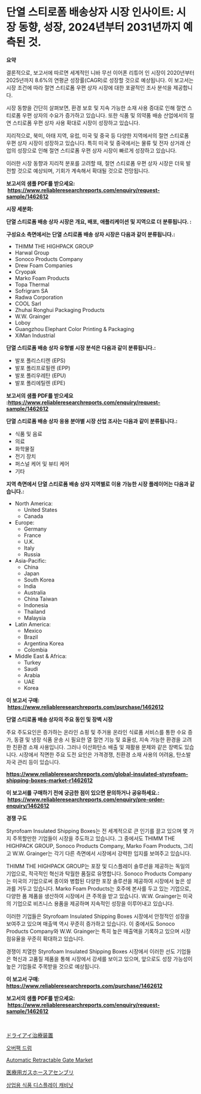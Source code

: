 <p><h1>단열 스티로폼 배송상자 시장 인사이트: 시장 동향, 성장, 2024년부터 2031년까지 예측된 것.</h1></p><p><strong>요약</strong></p>
<p><p>결론적으로, 보고서에 따르면 세계적인 니바 무선 이어폰 리튜어 인 시장이 2020년부터 2025년까지 8.6%의 연평균 성장률(CAGR)로 성장할 것으로 예상됩니다. 이 보고서는 시장 조건에 따라 절연 스티로폼 우편 상자 시장에 대한 포괄적인 조사 분석을 제공합니다.</p><p>시장 동향을 간단히 살펴보면, 환경 보호 및 지속 가능한 소재 사용 증대로 인해 절연 스티로폼 우편 상자의 수요가 증가하고 있습니다. 또한 식품 및 의약품 배송 산업에서의 절연 스티로폼 우편 상자 사용 확대로 시장이 성장하고 있습니다.</p><p>지리적으로, 북미, 아태 지역, 유럽, 미국 및 중국 등 다양한 지역에서의 절연 스티로폼 우편 상자 시장이 성장하고 있습니다. 특히 미국 및 중국에서는 물류 및 전자 상거래 산업의 성장으로 인해 절연 스티로폼 우편 상자 시장이 빠르게 성장하고 있습니다.</p><p>이러한 시장 동향과 지리적 분포를 고려할 때, 절연 스티로폼 우편 상자 시장은 더욱 발전할 것으로 예상되며, 기회가 계속해서 확대될 것으로 전망됩니다.</p></p>
<p><strong>보고서의 샘플 PDF를 받으세요: &nbsp;<a href="https://www.reliableresearchreports.com/enquiry/request-sample/1462612">https://www.reliableresearchreports.com/enquiry/request-sample/1462612</a></strong></p>
<p><strong>시장 세분화:</strong></p>
<p><strong> 단열 스티로폼 배송 상자 시장은 개요, 배포, 애플리케이션 및 지역으로 더 분류됩니다. :</strong></p>
<p><strong>구성요소 측면에서는 단열 스티로폼 배송 상자 시장은 다음과 같이 분류됩니다.:</strong></p>
<p><ul><li>THIMM THE HIGHPACK GROUP</li><li>Harwal Group</li><li>Sonoco Products Company</li><li>Drew Foam Companies</li><li>Cryopak</li><li>Marko Foam Products</li><li>Topa Thermal</li><li>Sofrigram SA</li><li>Radwa Corporation</li><li>COOL Sarl</li><li>Zhuhai Ronghui Packaging Products</li><li>W.W. Grainger</li><li>Loboy</li><li>Guangzhou Elephant Color Printing & Packaging</li><li>XiMan Industrial</li></ul></p>
<p><strong> 단열 스티로폼 배송 상자 유형별 시장 분석은 다음과 같이 분류됩니다.:</strong></p>
<p><ul><li>발포 폴리스티렌 (EPS)</li><li>발포 폴리프로필렌 (EPP)</li><li>발포 폴리우레탄 (EPU)</li><li>발포 폴리에틸렌 (EPE)</li></ul></p>
<p><strong>보고서의 샘플 PDF를 받으세요 :<a href="https://www.reliableresearchreports.com/enquiry/request-sample/1462612">https://www.reliableresearchreports.com/enquiry/request-sample/1462612</a></strong></p>
<p><strong> 단열 스티로폼 배송 상자 응용 분야별 시장 산업 조사는 다음과 같이 분류됩니다.:</strong></p>
<p><ul><li>식품 및 음료</li><li>의료</li><li>화학물질</li><li>전기 장치</li><li>퍼스널 케어 및 뷰티 케어</li><li>기타</li></ul></p>
<p><strong>지역 측면에서 단열 스티로폼 배송 상자 지역별로 이용 가능한 시장 플레이어는 다음과 같습니다.:</strong></p>
<p><ul>
    <li>
        North America:
        <ul>
            <li>United States</li>
            <li>Canada</li>
        </ul>
    </li>
    <li>
        Europe:
        <ul>
            <li>Germany</li>
            <li>France</li>
            <li>U.K.</li>
            <li>Italy</li>
            <li>Russia</li>
        </ul>
    </li>
    <li>
        Asia-Pacific:
        <ul>
            <li>China</li>
            <li>Japan</li>
            <li>South Korea</li>
            <li>India</li>
            <li>Australia</li>
            <li>China Taiwan</li>
            <li>Indonesia</li>
            <li>Thailand</li>
            <li>Malaysia</li>
        </ul>
    </li>
    <li>
        Latin America:
        <ul>
            <li>Mexico</li>
            <li>Brazil</li>
            <li>Argentina Korea</li>
            <li>Colombia</li>
        </ul>
    </li>
    <li>
        Middle East & Africa:
        <ul>
            <li>Turkey</li>
            <li>Saudi</li>
            <li>Arabia</li>
            <li>UAE</li>
            <li>Korea</li>
        </ul>
    </li>
    </ul></p>
<p><strong>이 보고서 구매: &nbsp;<a href="https://www.reliableresearchreports.com/purchase/1462612">https://www.reliableresearchreports.com/purchase/1462612</a></strong></p>
<p><strong>단열 스티로폼 배송 상자의 주요 동인 및 장벽 시장</strong></p>
<p><p>주요 주도요인은 증가하는 온라인 쇼핑 및 주거용 온라인 식료품 서비스를 통한 수요 증가, 동결 및 냉장 식품 운송 시 필요한 열 절연 기능 및 효율성, 지속 가능한 환경을 고려한 친환경 소재 사용입니다. 그러나 이산화탄소 배출 및 재활용 문제와 같은 장벽도 있습니다. 시장에서 직면한 주요 도전 요인은 가격경쟁, 친환경 소재 사용의 어려움, 탄소발자국 관리 등이 있습니다.</p></p>
<p><strong><a href="https://www.reliableresearchreports.com/global-insulated-styrofoam-shipping-boxes-market-r1462612">https://www.reliableresearchreports.com/global-insulated-styrofoam-shipping-boxes-market-r1462612</a></strong></p>
<p><strong>이 보고서를 구매하기 전에 궁금한 점이 있으면 문의하거나 공유하세요.: &nbsp;<a href="https://www.reliableresearchreports.com/enquiry/pre-order-enquiry/1462612">https://www.reliableresearchreports.com/enquiry/pre-order-enquiry/1462612</a></strong></p>
<p><strong>경쟁 구도</strong></p>
<p><p>Styrofoam Insulated Shipping Boxes는 전 세계적으로 큰 인기를 끌고 있으며 몇 가지 주목할만한 기업들이 시장을 주도하고 있습니다. 그 중에서도 THIMM THE HIGHPACK GROUP, Sonoco Products Company, Marko Foam Products, 그리고 W.W. Grainger는 각기 다른 측면에서 시장에서 강력한 입지를 보여주고 있습니다.</p><p>THIMM THE HIGHPACK GROUP는 포장 및 디스플레이 솔루션을 제공하는 독일의 기업으로, 적극적인 혁신과 탁월한 품질로 유명합니다. Sonoco Products Company는 미국의 기업으로써 종이와 병합된 다양한 포장 솔루션을 제공하여 시장에서 높은 성과를 거두고 있습니다. Marko Foam Products는 호주에 본사를 두고 있는 기업으로, 다양한 폼 제품을 생산하여 시장에서 큰 주목을 받고 있습니다. W.W. Grainger는 미국의 기업으로 비즈니스 용품을 제공하며 지속적인 성장을 이루어내고 있습니다.</p><p>이러한 기업들은 Styrofoam Insulated Shipping Boxes 시장에서 안정적인 성장을 보여주고 있으며 매출액 역시 꾸준히 증가하고 있습니다. 이 중에서도 Sonoco Products Company와 W.W. Grainger는 특히 높은 매출액을 기록하고 있으며 시장 점유율을 꾸준히 확대하고 있습니다.</p><p>경쟁이 치열한 Styrofoam Insulated Shipping Boxes 시장에서 이러한 선도 기업들은 혁신과 고품질 제품을 통해 시장에서 강세를 보이고 있으며, 앞으로도 성장 가능성이 높은 기업들로 주목받을 것으로 예상됩니다.</p></p>
<p><strong>이 보고서 구매: &nbsp; <a href="https://www.reliableresearchreports.com/purchase/1462612">https://www.reliableresearchreports.com/purchase/1462612</a></strong></p>
<p><strong>보고서의 샘플 PDF를 받으세요: &nbsp;<a href="https://www.reliableresearchreports.com/enquiry/request-sample/1462612">https://www.reliableresearchreports.com/enquiry/request-sample/1462612</a></strong><strong></strong></p>
<p>&nbsp;</p>
<p><p><a href="https://github.com/mcbeesbxa270/Market-Research-Report-List-1/blob/main/178559133283.md">ドライアイ治療装置</a></p><p><a href="https://github.com/vskv4779xr1/Market-Research-Report-List-1/blob/main/493812330622.md">오버팩 드럼</a></p><p><a href="https://github.com/seekum/Market-Research-Report-List-2/blob/main/automatic-retractable-gate-market.md">Automatic Retractable Gate Market</a></p><p><a href="https://github.com/EmoryYundt1935/Market-Research-Report-List-1/blob/main/882727533285.md">医療用ガスホースアセンブリ</a></p><p><a href="https://medium.com/@dayanarunolfsdottir/%EC%83%81%EC%97%85%EC%9A%A9-%EC%8B%9D%ED%92%88-%EB%94%94%EC%8A%A4%ED%94%8C%EB%A0%88%EC%9D%B4-%EC%BA%90%EB%B9%84%EB%8B%9B-%EC%8B%9C%EC%9E%A5-2031%EB%85%84%EA%B9%8C%EC%A7%80%EC%9D%98-%ED%8A%B8%EB%A0%8C%EB%93%9C-%EC%98%88%EC%B8%A1-%EB%B0%8F-%EA%B2%BD%EC%9F%81-%EB%B6%84%EC%84%9D-03d92f410a7c">상업용 식품 디스플레이 캐비닛</a></p></p>